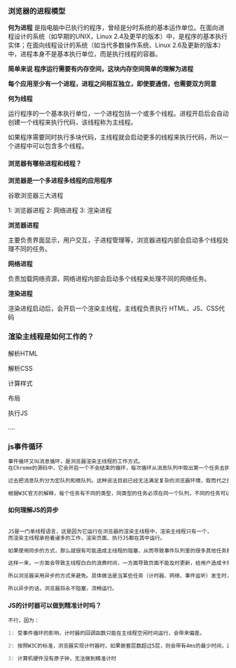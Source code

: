 ###  浏览器的进程模型

**何为进程**
是指电脑中已执行的程序，曾经是分时系统的基本运作单位。在面向进程设计的系统（如早期的UNIX，Linux 2.4及更早的版本）中，是程序的基本执行实体；在面向线程设计的系统（如当代多数操作系统、Linux 2.6及更新的版本）中，进程本身不是基本执行单位，而是执行线程的容器。

**简单来说 程序运行需要有内存空间，这块内存空间简单的理解为进程**

**每个应用至少有一个进程，进程之间相互独立，即使要通信，也需要双方同意**


**何为线程**

运行程序的一个基本执行单位，一个进程包括一个或多个线程。进程开启后会自动创建一个线程来执行代码，该线程称为主线程。

如果程序需要同时执行多块代码，主线程就会启动更多的线程来执行代码，所以一个进程中可以包含多个线程。



#### 浏览器有哪些进程和线程？

**浏览器是一个多进程多线程的应用程序**

谷歌浏览器三大进程

1: 浏览器进程
2: 网络进程
3: 渲染进程


**浏览器进程**

主要负责界面显示，用户交互，子进程管理等，浏览器进程内部会启动多个线程处理不同的任务。

**网络进程**

负责加载网络资源，网络进程内部会启动多个线程来处理不同的网络任务。

**渲染进程**

渲染进程启动后，会开启一个渲染主线程，主线程负责执行 HTML、JS、CSS代码


### 渲染主线程是如何工作的？

解析HTML

解析CSS

计算样式

布局

执行JS

....



### js事件循环

```js
事件循环又叫消息循环，是浏览器渲染主线程的工作方式。
在Chrome的源码中，它会开启一个不会结束的循环，每次循环从消息队列中取出第一个任务去执行，而其他线程只需在合适的时候把任务加到队列末尾即可。

过去把消息队列分为宏队列和微队列。这种说法目前已经无法满足复杂的浏览器环境，取而代之的是另一种更加灵活多变的处理方式。

根据W3C官方的解释，每个任务有不同的类型，同类型的任务必须在同一个队列，不同的任务可以属于不同的队列，不同任务队列有不同的优先级，在一次事件循环中，由浏览器自行决定取哪一个队列的任务，但浏览器必须有一个微队列，微队列的任务一定是具有最高的优先级。

```




#### 如何理解JS的异步

```js

JS是一门单线程语言，这是因为它运行在浏览器的渲染主线程中，渲染主线程只有一个，
而渲染主线程承担着诸多的工作，渲染页面、执行JS都在其中运行。

如果使用同步的方式，那么就很有可能造成主线程的阻塞，从而导致事件队列里的很多其他任务都无法执行。

这样一来，一方面会导致主线程白白的浪费时间，一方面导致页面不能及时更新，给用户造成卡死现象。

所以浏览器采用异步的方式来避免。具体做法是当某些任务（计时器、网络、事件监听）发生时，主线程将任务交给其他线程去处理，自身立即结束任务的执行，转而执行其他后续任务，当其他线程完成后，将事先传递的回调函数包装成任务放入事件队列的末尾，排队等待主线程调度执行。

所以异步的话，浏览器将永不阻塞，流畅运行。

```
 


#### JS的计时器可以做到精准计时吗？

```js
不行，因为：

1: 受事件循环的影响，计时器的回调函数只能在主线程空闲时间运行，会带来偏差。

2: 按照W3C的标准，浏览器实现计时器时，如果嵌套层数超过5层，则会带有4ms的最少时间，这样有偏差

3: 计算机硬件没有原子钟，无法做到精准计时
```